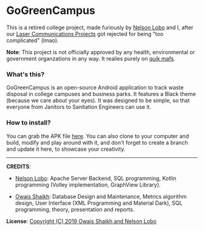 # GoGreenCampus

This is a retired college project, made furiously by [Nelson Lobo](https://github.com/nelsonlobo99) and I, after our [Laser Communications Projects](https://gitlab.com/5b43f91c61170e88de567951ebbec765/laser-communications-system) got rejected for being "too complicated" (lmao). 

<b>Note</b>: This project is not officially approved by any health, environmental or government organzations in any way. It realies purely on [quik mafs](https://www.youtube.com/watch?v=5zexg3wFN70).

### What's this?

GoGreenCampus is an open-source Android application to track waste disposal in college campuses and business parks. It features a Black theme (because we care about your eyes). It was designed to be simple, so that everyone from Janitors to Sanitation Engineers can use it.

### How to install?

You can grab the APK file [here](https://gitlab.com/5b43f91c61170e88de567951ebbec765/gogreencampus/raw/master/Prebuilt%20APKs/app-debug.apk?inline=false). You can also clone to your computer and build, modify and play around with it, and don't forget to create a branch and update it here, to showcase your creativity. 

<hr>
<b>CREDITS</b>: 

* [Nelson Lobo](https://github.com/nelsonlobo99): Apache Server Backend, SQL programming, Kotlin programming (Volley implementation, GraphView Library).

* [Owais Shaikh](https://gitlab.com/5b43f91c61170e88de567951ebbec765): Database Design and Maintenance,  Metrics algorithm design, User Interface (XML Programming and Material Dark), SQL programming, theory, presentation and reports.

<b>License</b>: [Copyright (C) 2019  Owais Shaikh and Nelson Lobo](/blob/master/LICENSE)
